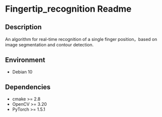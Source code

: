 Fingertip_recognition Readme
==================

Description
-------------
An algorithm for real-time recognition of a single finger position，based on image segmentation and contour detection.

Environment
-------------
* Debian 10

Dependencies
-------------
* cmake >= 2.8 
* OpenCV >= 3.20
* PyTorch >= 1.5.1

